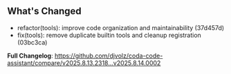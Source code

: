 ## What's Changed

- refactor(tools): improve code organization and maintainability (37d457d)
- fix(tools): remove duplicate builtin tools and cleanup registration (03bc3ca)

**Full Changelog**: https://github.com/djvolz/coda-code-assistant/compare/v2025.8.13.2318...v2025.8.14.0002
